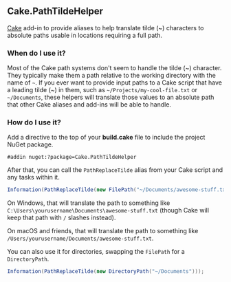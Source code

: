 ## Cake.PathTildeHelper

[Cake](https://cakebuild.net/) add-in to provide aliases to help translate tilde (~) characters to absolute paths usable in locations requiring a full path.

### When do I use it?

Most of the Cake path systems don't seem to handle the tilde (~) character. They typically make them a path relative to the working directory with the name of `~`. If you ever want to provide input paths to a Cake script that have a leading tilde (~) in them, such as `~/Projects/my-cool-file.txt` or `~/Documents`, these helpers will translate those values to an absolute path that other Cake aliases and add-ins will be able to handle.

### How do I use it?

Add a directive to the top of your **build.cake** file to include the project NuGet package.

```
#addin nuget:?package=Cake.PathTildeHelper
```

After that, you can call the `PathReplaceTilde` alias from your Cake script and any tasks within it.

```csharp
Information(PathReplaceTilde(new FilePath("~/Documents/awesome-stuff.txt")));
```

On Windows, that will translate the path to something like `C:\Users\yourusername\Documents\awesome-stuff.txt` (though Cake will keep that path with `/` slashes instead).

On macOS and friends, that will translate the path to something like `/Users/yourusername/Documents/awesome-stuff.txt`.

You can also use it for directories, swapping the `FilePath` for a `DirectoryPath`.

```csharp
Information(PathReplaceTilde(new DirectoryPath("~/Documents")));
```
